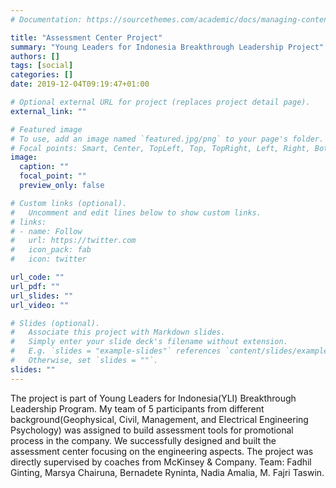 ```yaml
---
# Documentation: https://sourcethemes.com/academic/docs/managing-content/

title: "Assessment Center Project"
summary: "Young Leaders for Indonesia Breakthrough Leadership Project"
authors: []
tags: [social]
categories: []
date: 2019-12-04T09:19:47+01:00

# Optional external URL for project (replaces project detail page).
external_link: ""

# Featured image
# To use, add an image named `featured.jpg/png` to your page's folder.
# Focal points: Smart, Center, TopLeft, Top, TopRight, Left, Right, BottomLeft, Bottom, BottomRight.
image:
  caption: ""
  focal_point: ""
  preview_only: false

# Custom links (optional).
#   Uncomment and edit lines below to show custom links.
# links:
# - name: Follow
#   url: https://twitter.com
#   icon_pack: fab
#   icon: twitter

url_code: ""
url_pdf: ""
url_slides: ""
url_video: ""

# Slides (optional).
#   Associate this project with Markdown slides.
#   Simply enter your slide deck's filename without extension.
#   E.g. `slides = "example-slides"` references `content/slides/example-slides.md`.
#   Otherwise, set `slides = ""`.
slides: ""
---
```

The project is part of Young Leaders for Indonesia(YLI) Breakthrough Leadership Program. My team of 5 participants from different background(Geophysical, Civil, Management, and Electrical Engineering Psychology) was assigned to build assessment tools for promotional process in the company. We successfully designed and built the assessment center focusing on the engineering aspects. The project was directly supervised by coaches from McKinsey & Company.
Team: Fadhil Ginting, Marsya Chairuna, Bernadete Ryninta, Nadia Amalia, M. Fajri Taswin.
